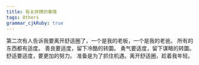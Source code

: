 ```yaml
---
title: 有关拼搏的事情
tags: Others
grammar_cjkRuby: true
---
```


第二次有人告诉我要离开舒适圈了，一个是我的老板，一个是我的老爸。
所有的东西都有适度。
善良要适度，留下冷酷的转圜。
勇气要适度，留下谋略的转圜。
舒适要适度，要更加的努力。
准备是为了抓住机遇。离开舒适圈，趁着我年轻。